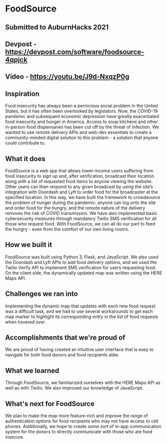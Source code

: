 # FoodSource

## Submitted to AuburnHacks 2021
## Devpost - https://devpost.com/software/foodsource-4qpjck
## Video - https://youtu.be/J9d-NxqzP0g

## Inspiration
Food insecurity has always been a pernicious social problem in the United States, but it has often been overlooked by legislators. Now, the COVID-19 pandemic and subsequent economic depression have greatly exacerbated food insecurity and hunger in America. Access to soup kitchens and other in-person food dispensaries has been cut off by the threat of infection. We wanted to use remote delivery APIs and web-dev essentials to create a community-minded digital solution to this problem - a solution that anyone could contribute to.

## What it does
FoodSource is a web app that allows lower-income users suffering from food insecurity to sign up and, after verification, broadcast their location along with a list of requested food items to anyone viewing the website. Other users can then respond to any given broadcast by using the site’s integration with Doordash and Lyft to order food for the broadcaster at the specified location. In this way, we have built the framework to crowdsource the problem of hunger during the pandemic: anyone can log onto the site and order food for the hungry, and the remote nature of the delivery removes the risk of COVID transmission. We have also implemented basic cybersecurity measures through mandatory Twilio SMS verification for all those who request food. With FoodSource, we can all do our part to feed the hungry - even from the comfort of our own living rooms.

## How we built it
FoodSource was built using Python 3, Flask, and JavaScript. We also used the Doordash and Lyft APIs to add food delivery options, and we used the Twilio Verify API to implement SMS verification for users requesting food. On the client side, the dynamically updated map was written using the HERE Maps API.

## Challenges we ran into
Implementing the dynamic map that updates with each new food request was a difficult task, and we had to use several workarounds to get each map marker to highlight its corresponding entry in the list of food requests when hovered over.

## Accomplishments that we're proud of
We are proud of having created an intuitive user interface that is easy to navigate for both food donors and food recipients alike.

## What we learned
Through FoodSource, we familiarized ourselves with the HERE Maps API as well as with Twilio. We also improved our knowledge of JavaScript.

## What's next for FoodSource
We plan to make the map more feature-rich and improve the range of authentication options for food recipients who may not have access to cell phones. Additionally, we hope to create some sort of in-app communication system for the donors to directly communicate with those who are food insecure.
